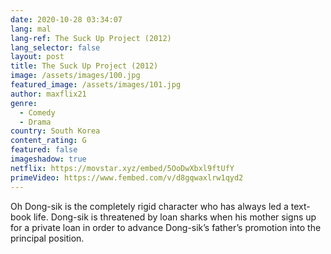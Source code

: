 ```yaml
---
date: 2020-10-28 03:34:07
lang: mal
lang-ref: The Suck Up Project (2012)
lang_selector: false
layout: post
title: The Suck Up Project (2012)
image: /assets/images/100.jpg
featured_image: /assets/images/101.jpg
author: maxflix21
genre:
  - Comedy
  - Drama
country: South Korea
content_rating: G
featured: false
imageshadow: true
netflix: https://movstar.xyz/embed/5OoDwXbxl9ftUfY
primeVideo: https://www.fembed.com/v/d8gqwaxlrw1qyd2
---
```

Oh Dong-sik is the completely rigid character who has always led a text-book life. Dong-sik is threatened by loan sharks when his mother signs up for a private loan in order to advance Dong-sik’s father’s promotion into the principal position.